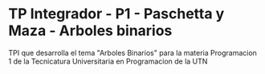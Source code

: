 # TP Integrador - P1 - Paschetta y Maza - Arboles binarios
TPI que desarrolla el tema "Arboles Binarios" para la materia Programacion 1 de la Tecnicatura Universitaria en Programacion de la UTN
